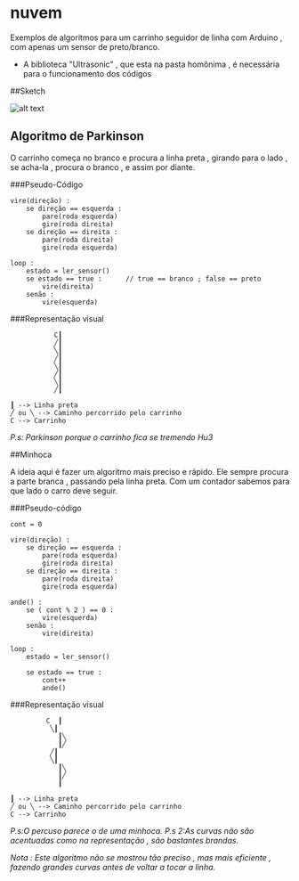 # nuvem
Exemplos de algoritmos para um carrinho seguidor de linha com Arduino , com apenas um sensor de preto/branco.

* A biblioteca "Ultrasonic" , que esta na pasta homônima , é necessária para o funcionamento dos códigos

##Sketch

![alt text](https://raw.githubusercontent.com/geolado/nuvem/master/nuvem_bb.png)

## Algoritmo de Parkinson

O carrinho começa no branco e procura a linha preta , girando para o lado , se acha-la , procura o branco , e assim por diante.

###Pseudo-Código

```
vire(direção) :
	se direção == esquerda :
		pare(roda esquerda)
		gire(roda direita)
	se direção == direita :
		pare(roda direita)
		gire(roda esquerda)

loop :
	estado = ler_sensor()
	se estado == true :      // true == branco ; false == preto
		vire(direita)
	senão :
		vire(esquerda)
```

###Representação visual

```
		   C┃
		   ╱┃
		   ╲┃
		   ╱┃
		   ╲┃
		   ╱┃
		   ╲┃
		   ╱┃

┃ --> Linha preta
╱ ou ╲ --> Caminho percorrido pelo carrinho
C --> Carrinho
```

*P.s: Parkinson porque o carrinho fica se tremendo Hu3*

##Minhoca

A ideia aqui é fazer um algoritmo mais preciso e rápido. Ele sempre procura a parte branca , passando pela linha preta. Com um contador sabemos para que lado o carro deve seguir.

###Pseudo-código

```
cont = 0

vire(direção) :
	se direção == esquerda :
		pare(roda esquerda)
		gire(roda direita)
	se direção == direita :
		pare(roda direita)
		gire(roda esquerda)

ande() :
	se ( cont % 2 ) == 0 :
		vire(esquerda)
	senão :	
		vire(direita)

loop :
	estado = ler_sensor()

	se estado == true :
		cont++
		ande()
```

###Representação visual

```
		 C  ┃
		  ╲┃
		    ┃╲
		    ┃╱
		  ╱┃
		  ╲┃
		    ┃╲	
		    ┃╱
		    ┃

┃ --> Linha preta
╱ ou ╲ --> Caminho percorrido pelo carrinho
C --> Carrinho
```

*P.s:O percuso parece o de uma minhoca.*
*P.s 2:As curvas não são acentuadas como na representação , são bastantes brandas.*

*Nota : Este algoritmo não se mostrou tão preciso , mas mais eficiente , fazendo grandes curvas antes de voltar a tocar a linha.*
